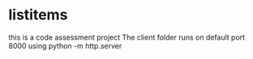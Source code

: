 # listitems
this is a code assessment project 
The client folder runs on default port 8000 using python -m http.server 
